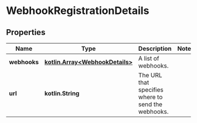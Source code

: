 
# WebhookRegistrationDetails

## Properties
Name | Type | Description | Notes
------------ | ------------- | ------------- | -------------
**webhooks** | [**kotlin.Array&lt;WebhookDetails&gt;**](WebhookDetails.md) | A list of webhooks. | 
**url** | **kotlin.String** | The URL that specifies where to send the webhooks. | 



